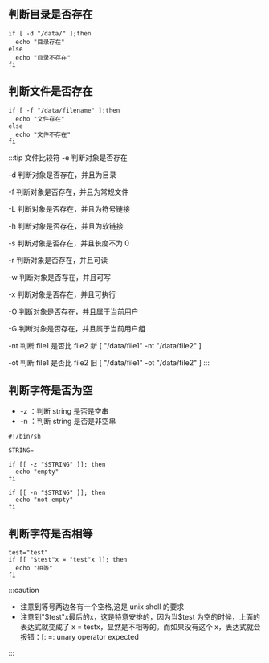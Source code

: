 ## 判断目录是否存在

```shell
if [ -d "/data/" ];then
  echo "目录存在"
else
  echo "目录不存在"
fi
```

## 判断文件是否存在

```shell
if [ -f "/data/filename" ];then
  echo "文件存在"
else
  echo "文件不存在"
fi
```

:::tip 文件比较符
-e 判断对象是否存在

-d 判断对象是否存在，并且为目录

-f 判断对象是否存在，并且为常规文件

-L 判断对象是否存在，并且为符号链接

-h 判断对象是否存在，并且为软链接

-s 判断对象是否存在，并且长度不为 0

-r 判断对象是否存在，并且可读

-w 判断对象是否存在，并且可写

-x 判断对象是否存在，并且可执行

-O 判断对象是否存在，并且属于当前用户

-G 判断对象是否存在，并且属于当前用户组

-nt 判断 file1 是否比 file2 新 [ "/data/file1" -nt "/data/file2" ]

-ot 判断 file1 是否比 file2 旧 [ "/data/file1" -ot "/data/file2" ]
:::

## 判断字符是否为空

- -z ：判断 string 是否是空串
- -n ：判断 string 是否是非空串

```shell
#!/bin/sh

STRING=

if [[ -z "$STRING" ]]; then
  echo "empty"
fi

if [[ -n "$STRING" ]]; then
  echo "not empty"
fi
```

## 判断字符是否相等

```shell
test="test"
if [[ "$test"x = "test"x ]]; then
  echo "相等"
fi
```

:::caution

- 注意到等号两边各有一个空格,这是 unix shell 的要求
- 注意到"$test"x最后的x，这是特意安排的，因为当$test 为空的时候，上面的表达式就变成了 x = testx，显然是不相等的。而如果没有这个 x，表达式就会报错：[: =: unary operator expected

:::
